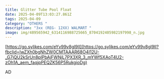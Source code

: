 ```yaml
---
title: Glitter Tube Pool Float
date: 2025-04-09T13:03:27.861Z
tags: 2025-04-09
Category: "OTHERS "
description: "3xx (REG- 12XX) WALMART "
image: img/489565942_6314116988725665_8704192405982197998_n.jpg
---
```

<!--StartFragment-->

[https://go.sylikes.com/eYv99v8gl9lI](https://go.sylikes.com/eYv99v8gl9lI?fbclid=IwZXh0bgNhZW0CMTAAAR68O4I12U-_G7jQU2kSrUn8plPbAjFWNjL7PX3XR_3_mYWf5XAoT4U2-zOh1A_aem_faqjpPEQZK56P5RukgioDg)

<!--EndFragment-->  AD